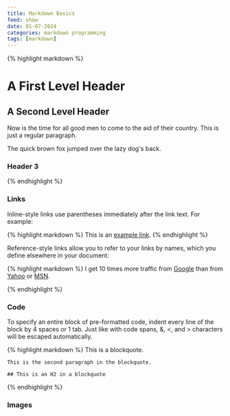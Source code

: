 ```yaml
---
title: Markdown Basics
feed: show
date: 01-07-2024
categories: markdown programming 
tags: [markdown]
---
```


{% highlight markdown %}
# A First Level Header

## A Second Level Header

Now is the time for all good men to come to
the aid of their country. This is just a
regular paragraph.

The quick brown fox jumped over the lazy
dog's back.

### Header 3
{% endhighlight %}


### Links

Inline-style links use parentheses immediately after the link text. For example:

{% highlight markdown %}
This is an [example link](http://example.com/).
{% endhighlight %}


Reference-style links allow you to refer to your links by names, which you define elsewhere in your document:

{% highlight markdown %}
I get 10 times more traffic from [Google][1] than from
[Yahoo][2] or [MSN][3].

[1]: http://google.com/        "Google"
[2]: http://search.yahoo.com/  "Yahoo Search"
[3]: http://search.msn.com/    "MSN Search"
{% endhighlight %}


### Code

To specify an entire block of pre-formatted code, indent every line of the block by 4 spaces or 1 tab. Just like with code spans, &, <, and > characters will be escaped automatically.

{% highlight markdown %}
    This is a blockquote.
     
    This is the second paragraph in the blockquote.
    
    ## This is an H2 in a blockquote
{% endhighlight %}


### Images
